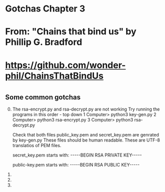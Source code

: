 # Gotchas Chapter 3
#
# From: "Chains that bind us" by Phillip G. Bradford
#  https://github.com/wonder-phil/ChainsThatBindUs
#     

## Some common gotchas

0. The rsa-encrypt.py and rsa-decrypt.py are not working
   Try running the programs in this order - top down
   1 Computer> python3 key-gen.py
   2 Computer> python3 rsa-encrypt.py
   3 Computer> python3 rsa-decrypt.py
   
   Check that both files public_key.pem and secret_key.pem are genrated by key-gen.py
   These files should be human readable.  These are UTF-8 translatios of PEM files.
   
   secret_key.pem starts with:
   -----BEGIN RSA PRIVATE KEY-----
   
   public-key.pem starts with:
   -----BEGIN RSA PUBLIC KEY-----
   
1.
2.
	
3. 

